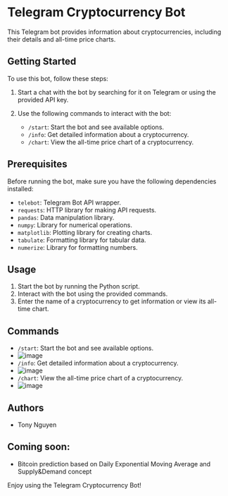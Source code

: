 # Telegram Cryptocurrency Bot

This Telegram bot provides information about cryptocurrencies, including their details and all-time price charts.

## Getting Started

To use this bot, follow these steps:

1. Start a chat with the bot by searching for it on Telegram or using the provided API key.
2. Use the following commands to interact with the bot:

   - `/start`: Start the bot and see available options.
   - `/info`: Get detailed information about a cryptocurrency.
   - `/chart`: View the all-time price chart of a cryptocurrency.

## Prerequisites

Before running the bot, make sure you have the following dependencies installed:

- `telebot`: Telegram Bot API wrapper.
- `requests`: HTTP library for making API requests.
- `pandas`: Data manipulation library.
- `numpy`: Library for numerical operations.
- `matplotlib`: Plotting library for creating charts.
- `tabulate`: Formatting library for tabular data.
- `numerize`: Library for formatting numbers.

## Usage

1. Start the bot by running the Python script.
2. Interact with the bot using the provided commands.
3. Enter the name of a cryptocurrency to get information or view its all-time chart.

## Commands

- `/start`: Start the bot and see available options.
- ![image](https://user-images.githubusercontent.com/69407233/232637051-9a9604ed-25e9-460a-b4ef-dea7234b406b.png)
- `/info`: Get detailed information about a cryptocurrency.
- ![image](https://user-images.githubusercontent.com/69407233/232637110-431e29a8-10f7-431c-8dd0-0a60b920a863.png)
- `/chart`: View the all-time price chart of a cryptocurrency.
- ![image](https://user-images.githubusercontent.com/69407233/232637159-b670419b-9c6d-4da6-9c91-9cb55036f7cd.png)

## Authors

- Tony Nguyen
  
## Coming soon:

- Bitcoin prediction based on Daily Exponential Moving Average and Supply&Demand concept

Enjoy using the Telegram Cryptocurrency Bot!
